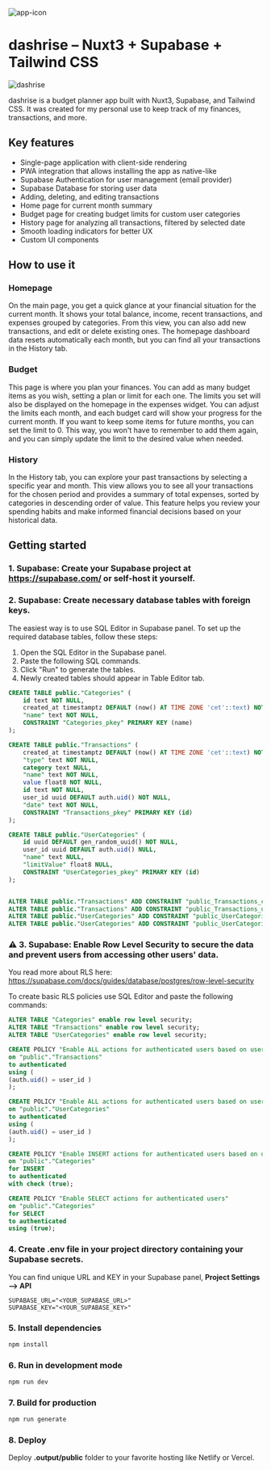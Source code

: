 ![app-icon](https://github.com/emsitkowski/dashrise/assets/40630259/de663c72-c01a-4d3f-a9a4-26a4cf76c5e7)
# dashrise – Nuxt3 + Supabase + Tailwind CSS

![dashrise](https://github.com/emsitkowski/dashrise/assets/40630259/7c2e6ba3-f5eb-4204-a2e3-7d371adf4ba4)

dashrise is a budget planner app built with Nuxt3, Supabase, and Tailwind CSS. It was created for my personal use to keep track of my finances, transactions, and more.

## Key features

- Single-page application with client-side rendering
- PWA integration that allows installing the app as native-like
- Supabase Authentication for user management (email provider)
- Supabase Database for storing user data
- Adding, deleting, and editing transactions
- Home page for current month summary
- Budget page for creating budget limits for custom user categories
- History page for analyzing all transactions, filtered by selected date
- Smooth loading indicators for better UX
- Custom UI components

## How to use it

### Homepage
On the main page, you get a quick glance at your financial situation for the current month. It shows your total balance, income, recent transactions, and expenses grouped by categories. From this view, you can also add new transactions, and edit or delete existing ones. The homepage dashboard data resets automatically each month, but you can find all your transactions in the History tab.

### Budget
This page is where you plan your finances. You can add as many budget items as you wish, setting a plan or limit for each one. The limits you set will also be displayed on the homepage in the expenses widget. You can adjust the limits each month, and each budget card will show your progress for the current month. If you want to keep some items for future months, you can set the limit to 0. This way, you won't have to remember to add them again, and you can simply update the limit to the desired value when needed.

### History
In the History tab, you can explore your past transactions by selecting a specific year and month. This view allows you to see all your transactions for the chosen period and provides a summary of total expenses, sorted by categories in descending order of value. This feature helps you review your spending habits and make informed financial decisions based on your historical data.

## Getting started

### 1. Supabase: Create your Supabase project at https://supabase.com/ or self-host it yourself.

### 2. Supabase: Create necessary database tables with foreign keys.
The easiest way is to use SQL Editor in Supabase panel. To set up the required database tables, follow these steps:

1. Open the SQL Editor in the Supabase panel.
2. Paste the following SQL commands.
3. Click "Run" to generate the tables.
4. Newly created tables should appear in Table Editor tab.

```sql
CREATE TABLE public."Categories" (
	id text NOT NULL,
	created_at timestamptz DEFAULT (now() AT TIME ZONE 'cet'::text) NOT NULL,
	"name" text NOT NULL,
	CONSTRAINT "Categories_pkey" PRIMARY KEY (name)
);

CREATE TABLE public."Transactions" (
	created_at timestamptz DEFAULT (now() AT TIME ZONE 'cet'::text) NOT NULL,
	"type" text NOT NULL,
	category text NULL,
	"name" text NOT NULL,
	value float8 NOT NULL,
	id text NOT NULL,
	user_id uuid DEFAULT auth.uid() NOT NULL,
	"date" text NOT NULL,
	CONSTRAINT "Transactions_pkey" PRIMARY KEY (id)
);

CREATE TABLE public."UserCategories" (
	id uuid DEFAULT gen_random_uuid() NOT NULL,
	user_id uuid DEFAULT auth.uid() NULL,
	"name" text NULL,
	"limitValue" float8 NULL,
	CONSTRAINT "UserCategories_pkey" PRIMARY KEY (id)
);


ALTER TABLE public."Transactions" ADD CONSTRAINT "public_Transactions_category_fkey" FOREIGN KEY (category) REFERENCES public."Categories"("name") ON UPDATE CASCADE;
ALTER TABLE public."Transactions" ADD CONSTRAINT "public_Transactions_user_id_fkey" FOREIGN KEY (user_id) REFERENCES auth.users(id);
ALTER TABLE public."UserCategories" ADD CONSTRAINT "public_UserCategories_category_name_fkey" FOREIGN KEY ("name") REFERENCES public."Categories"("name") ON UPDATE CASCADE;
ALTER TABLE public."UserCategories" ADD CONSTRAINT "public_UserCategories_user_id_fkey" FOREIGN KEY (user_id) REFERENCES auth.users(id);
```

### ⚠️ 3. Supabase: Enable Row Level Security to secure the data and prevent users from accessing other users' data.
You read more about RLS here: https://supabase.com/docs/guides/database/postgres/row-level-security

To create basic RLS policies use SQL Editor and paste the following commands:

```sql
ALTER TABLE "Categories" enable row level security;
ALTER TABLE "Transactions" enable row level security;
ALTER TABLE "UserCategories" enable row level security;

CREATE POLICY "Enable ALL actions for authenticated users based on user_id"
on "public"."Transactions"
to authenticated
using (
(auth.uid() = user_id )
);

CREATE POLICY "Enable ALL actions for authenticated users based on user_id"
on "public"."UserCategories"
to authenticated
using (
(auth.uid() = user_id )
);

CREATE POLICY "Enable INSERT actions for authenticated users based on user_id"
on "public"."Categories"
for INSERT
to authenticated
with check (true);

CREATE POLICY "Enable SELECT actions for authenticated users"
on "public"."Categories"
for SELECT
to authenticated
using (true);
```

### 4. Create .env file in your project directory containing your Supabase secrets.
You can find unique URL and KEY in your Supabase panel, **Project Settings –> API**
```
SUPABASE_URL="<YOUR_SUPABASE_URL>"
SUPABASE_KEY="<YOUR_SUPABASE_KEY>"
```
### 5. Install dependencies

```sh
npm install
```

### 6. Run in development mode

```sh
npm run dev
```

### 7. Build for production

```sh
npm run generate
```

### 8. Deploy

Deploy **.output/public** folder to your favorite hosting like Netlify or Vercel.
